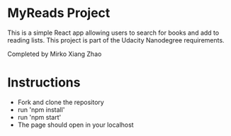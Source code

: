 # MyReads Project

This is a simple React app allowing users to search for books and add to reading lists.
This project is part of the Udacity Nanodegree requirements.

Completed by Mirko Xiang Zhao

# Instructions

* Fork and clone the repository
* run 'npm install'
* run 'npm start'
* The page should open in your localhost
